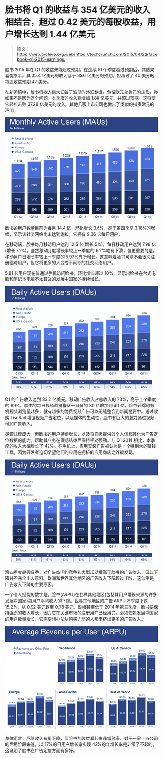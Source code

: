 # 脸书将 Q1 的收益与 354 亿美元的收入相结合，超过 0.42 美元的每股收益，用户增长达到 1.44 亿美元

> 原文：<https://web.archive.org/web/https://techcrunch.com/2015/04/22/facebook-q1-2015-earnings/>

脸书 2015 年在 Q1 的收益未能超过预期，在连续 10 个季度超过预期后，其结果喜忧参半。其 35.4 亿美元的收入低于 35.6 亿美元的预期，但超过了 40 美分的每股收益预期 42 美分。

在新闻稿中，脸书将收入损失归咎于波动的外汇数据，包括欧元兑美元的走软，称如果不是因为这个问题，本季度的收入将增加 1.88 亿美元，并超过预期。这将使它轻松击败 37.28 亿美元的收入。其他几家上市公司也做出了类似的指责欧元的声明。

![Screen Shot 2015-04-22 at 1.27.26 PM](img/8b012ac2f4dc02a6684d82153cb840ca.png)

脸书的用户数量目前为每月 14.4 亿，环比增长 3.6%，高于第四季度 3.18%的增幅，显示该社交网络尚未达到饱和。它拥有 9.36 亿每日用户，

在移动端，脸书每月移动用户达到 12.5 亿(增长 5%)，每日移动用户达到 7.98 亿(增长 7.1%)。虽然移动月度增长率较上一季度的 6.2%略有下滑，但更重要的是，移动用户日增长率较上一季度的 5.97%有所增长。这意味着脸书可能不会很快注册临时用户，但它将更多的人变成不间断的社交网络用户。

5.81 亿用户现在仅通过手机访问脸书，环比增长超过 10%，显示出脸书在台式电脑和笔记本电脑不太普及的发展中国家的持续增长。

![Screen Shot 2015-04-22 at 1.16.41 PM](img/12d2d521cec3c6a7f103d2786c9e3b21.png)

Q1 的广告收入达到 33.2 亿美元。移动广告收入占总收入的 73%，高于上个季度的 69%。脸书的每日视频浏览量从一月份的 30 亿增加到 40 亿。脸书获得的有机视频浏览量越多，就有越多的付费视频广告可以无缝整合到新闻提要中。通过收购 LiveRail 增强视频广告定位，以及媒体的生动性，脸书有巨大的潜力通过视频增加广告收入。

尽管规模庞大，但脸书的用户持续增长，以及将自愿提供的个人信息转化为广告定位数据的能力，帮助其业务在假期结束后保持相对强劲。与 Q1 2014 相比，本季度的收入大幅增长了 42%。在手机上，应用安装广告被认为是一个特别大的赚钱工具，因为开发者迫切希望他们的应用在拥挤的应用商店之外被发现。

![Screen Shot 2015-04-22 at 1.16.41 PM](img/12d2d521cec3c6a7f103d2786c9e3b21.png)

第四季度是假日季，对广告空间的竞争和大型活动推高了脸书的广告收入，因此下降并不完全出人意料。欧洲和世界其他地区的广告收入下降超过 11%，这似乎是广告收入下降的主要原因。

一个令人担忧的数字是，脸书(ARPU)在世界其他地区(包括其用户增长来源的许多发展中国家)每用户平均收入的下降。世界其他地区的广告 ARPU 本季度下跌 15.2%，从 0.92 美元跌至 0.78 美元，跌幅甚至低于 2014 年第三季度。脸书要保持强劲的收入增长，因为它在关键市场的注册用户已经用完，必须依赖发展中国家的用户数量增长，它需要想办法从购买力弱的人那里挤出更多的广告收入。

![Screen Shot 2015-04-22 at 1.50.49 PM](img/aaf3001a265b74a156f75df7ce3bb3d2.png)

总体而言，尽管收入有所下降，但脸书的收益看起来非常健康。对于一家上市公司的后期阶段来说，以 17%的日用户增长率实现 42%的年增长率是非常了不起的。这证明了脸书在广告定位方面有多好。